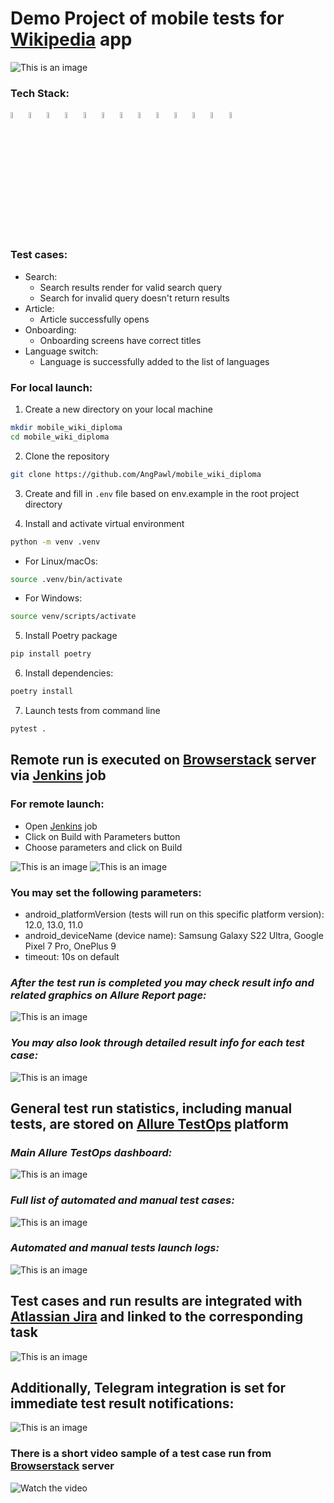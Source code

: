 # Demo Project of mobile tests for <a target="_blank" href="https://github.com/wikimedia/apps-android-wikipedia">Wikipedia</a> app

![This is an image](design/images/homepage.png)

### Tech Stack:
<code><img width="5%" title="Python" src="design/icons/python.png"></code>
<code><img width="5%" title="Pytest" src="design/icons/pytest.png"></code>
<code><img width="5%" title="Selene" src="design/icons/selene.png"></code>
<code><img width="5%" title="Selenium" src="design/icons/selenium.png"></code>
<code><img width="5%" title="Appium" src="design/icons/appium.png"></code>
<code><img width="5%" title="Pydantic" src="design/icons/pydantic.png"></code>
<code><img width="5%" title="Poetry" src="design/icons/poetry.png"></code>
<code><img width="5%" title="Browserstack" src="design/icons/bstack.png"></code>
<code><img width="5%" title="Jenkins" src="design/icons/jenkins.png"></code>
<code><img width="5%" title="Allure-report" src="design/icons/allure_report.png"></code>
<code><img width="5%" title="Allure TestOps" src="design/icons/allure-testops.png"></code>
<code><img width="5%" title="Jira" src="design/icons/jira.png"></code>
<code><img width="5%" title="Telegram" src="design/icons/tg.png"></code>

### Test cases:
- Search:
  - Search results render for valid search query
  - Search for invalid query doesn't return results
- Article:
  - Article successfully opens
- Onboarding:
  - Onboarding screens have correct titles
- Language switch:
  - Language is successfully added to the list of languages

### For local launch:

1. Create a new directory on your local machine

```bash
mkdir mobile_wiki_diploma
cd mobile_wiki_diploma
```

2. Clone the repository

```bash
git clone https://github.com/AngPawl/mobile_wiki_diploma
```

3. Create and fill in `.env` file based on env.example in the root project directory

4. Install and activate virtual environment

```bash
python -m venv .venv
```
  - For Linux/macOs:
  ```bash
  source .venv/bin/activate
  ```
  - For Windows:
  ```bash
  source venv/scripts/activate
  ```

5. Install Poetry package

```bash
pip install poetry
```

6. Install dependencies:

```bash
poetry install
```

7. Launch tests from command line

```bash
pytest .
```

## Remote run is executed on <a target="_blank" href="https://www.browserstack.com/">Browserstack</a> server via <a target="_blank" href="https://jenkins.autotests.cloud/job/007-ang_pawl-mobile_wiki_diploma/">Jenkins</a> job

### For remote launch:
- Open <a target="_blank" href="https://jenkins.autotests.cloud/job/007-ang_pawl-mobile_wiki_diploma/">Jenkins</a> job
- Click on Build with Parameters button
- Choose parameters and click on Build

![This is an image](design/images/jenkins-job1.png)
![This is an image](design/images/jenkins-job2.png)

### You may set the following parameters:
- android_platformVersion (tests will run on this specific platform version): 12.0, 13.0, 11.0
- android_deviceName (device name): Samsung Galaxy S22 Ultra, Google Pixel 7 Pro, OnePlus 9
- timeout: 10s on default

### *After the test run is completed you may check result info and related graphics on Allure Report page:*

![This is an image](design/images/allure-report1.png)

### *You may also look through detailed result info for each test case:*

![This is an image](design/images/allure-report2.png)

## General test run statistics, including manual tests, are stored on <a target="_blank" href="https://allure.autotests.cloud/project/3788/dashboards">Allure TestOps</a> platform

### *Main Allure TestOps dashboard:*

![This is an image](design/images/allure-testops1.png)

### *Full list of automated and manual test cases:*

![This is an image](design/images/allure-testops2.png)

### *Automated and manual tests launch logs:*

![This is an image](design/images/allure-testops3.png)

## Test cases and run results are integrated with <a target="_blank" href="https://jira.autotests.cloud/browse/HOMEWORK-958">Atlassian Jira</a> and linked to the corresponding task

![This is an image](design/images/jira.png)

## Additionally, Telegram integration is set for immediate test result notifications:
![This is an image](design/images/tg.png)

### There is a short video sample of a test case run from <a target="_blank" href="https://www.browserstack.com/">Browserstack</a> server
![Watch the video](design/video/test.gif)

